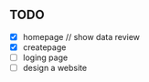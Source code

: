 ## TODO
- [x] homepage // show data review 
- [x] createpage
- [ ] loging page
- [ ] design a website
